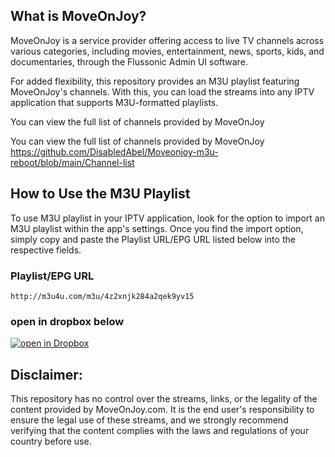 ## What is MoveOnJoy?

MoveOnJoy is a service provider offering access to live TV channels across various categories, including movies, entertainment, news, sports, kids, and documentaries, through the Flussonic Admin UI software.

For added flexibility, this repository provides an M3U playlist featuring MoveOnJoy's channels. With this, you can load the streams into any IPTV application that supports M3U-formatted playlists.

You can view the full list of channels provided by MoveOnJoy 

You can view the full list of channels provided by MoveOnJoy https://github.com/DisabledAbel/Moveonjoy-m3u-reboot/blob/main/Channel-list


## How to Use the M3U Playlist

To use M3U playlist in your IPTV application, look for the option to import an M3U playlist within the app's settings. Once you find the import option, simply copy and paste the Playlist URL/EPG URL listed below into the respective fields.

### Playlist/EPG URL
    http://m3u4u.com/m3u/4z2xnjk284a2qek9yv15
### open in dropbox below 
[![open in Dropbox](https://img.shields.io/badge/Copy-Link-blue?style=for-the-badge)](http://m3u4u.com/m3u/4z2xnjk284a2qek9yv15)

## Disclaimer:

This repository has no control over the streams, links, or the legality of the content provided by MoveOnJoy.com. It is the end user's responsibility to ensure the legal use of these streams, and we strongly recommend verifying that the content complies with the laws and regulations of your country before use.
